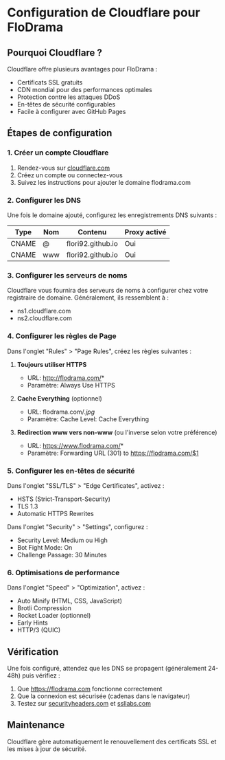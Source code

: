 # Configuration de Cloudflare pour FloDrama

## Pourquoi Cloudflare ?

Cloudflare offre plusieurs avantages pour FloDrama :
- Certificats SSL gratuits
- CDN mondial pour des performances optimales
- Protection contre les attaques DDoS
- En-têtes de sécurité configurables
- Facile à configurer avec GitHub Pages

## Étapes de configuration

### 1. Créer un compte Cloudflare

1. Rendez-vous sur [cloudflare.com](https://www.cloudflare.com)
2. Créez un compte ou connectez-vous
3. Suivez les instructions pour ajouter le domaine flodrama.com

### 2. Configurer les DNS

Une fois le domaine ajouté, configurez les enregistrements DNS suivants :

| Type | Nom | Contenu | Proxy activé |
|------|-----|---------|-------------|
| CNAME | @ | flori92.github.io | Oui |
| CNAME | www | flori92.github.io | Oui |

### 3. Configurer les serveurs de noms

Cloudflare vous fournira des serveurs de noms à configurer chez votre registraire de domaine.
Généralement, ils ressemblent à :
- ns1.cloudflare.com
- ns2.cloudflare.com

### 4. Configurer les règles de Page

Dans l'onglet "Rules" > "Page Rules", créez les règles suivantes :

1. **Toujours utiliser HTTPS**
   - URL: http://flodrama.com/*
   - Paramètre: Always Use HTTPS
   
2. **Cache Everything** (optionnel)
   - URL: flodrama.com/*.jpg*
   - Paramètre: Cache Level: Cache Everything
   
3. **Redirection www vers non-www** (ou l'inverse selon votre préférence)
   - URL: https://www.flodrama.com/*
   - Paramètre: Forwarding URL (301) to https://flodrama.com/$1

### 5. Configurer les en-têtes de sécurité

Dans l'onglet "SSL/TLS" > "Edge Certificates", activez :
- HSTS (Strict-Transport-Security)
- TLS 1.3
- Automatic HTTPS Rewrites

Dans l'onglet "Security" > "Settings", configurez :
- Security Level: Medium ou High
- Bot Fight Mode: On
- Challenge Passage: 30 Minutes

### 6. Optimisations de performance

Dans l'onglet "Speed" > "Optimization", activez :
- Auto Minify (HTML, CSS, JavaScript)
- Brotli Compression
- Rocket Loader (optionnel)
- Early Hints
- HTTP/3 (QUIC)

## Vérification

Une fois configuré, attendez que les DNS se propagent (généralement 24-48h) puis vérifiez :
1. Que https://flodrama.com fonctionne correctement
2. Que la connexion est sécurisée (cadenas dans le navigateur)
3. Testez sur [securityheaders.com](https://securityheaders.com) et [ssllabs.com](https://www.ssllabs.com/ssltest/)

## Maintenance

Cloudflare gère automatiquement le renouvellement des certificats SSL et les mises à jour de sécurité.
